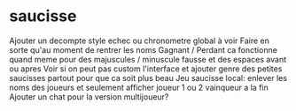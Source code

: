 # saucisse
Ajouter un decompte style echec ou chronometre global à voir
Faire en sorte qu'au moment de rentrer les noms Gagnant / Perdant ca fonctionne quand meme pour des majuscules / minuscule fausse et des espaces avant ou apres
Voir si on peut pas custom l'interface et ajouter genre des petites saucisses partout pour que ca soit plus beau
Jeu saucisse local: enlever les noms des joueurs et seulement afficher joueur 1 ou 2 vainqueur a la fin
Ajouter un chat pour la version multijoueur?
